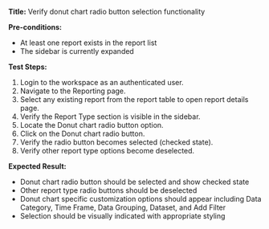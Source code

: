 **Title:** Verify donut chart radio button selection functionality

**Pre-conditions:**
* At least one report exists in the report list
* The sidebar is currently expanded

**Test Steps:**
1. Login to the workspace as an authenticated user.
2. Navigate to the Reporting page.
3. Select any existing report from the report table to open report details page.
4. Verify the Report Type section is visible in the sidebar.
5. Locate the Donut chart radio button option.
6. Click on the Donut chart radio button.
7. Verify the radio button becomes selected (checked state).
8. Verify other report type options become deselected.

**Expected Result:**
* Donut chart radio button should be selected and show checked state
* Other report type radio buttons should be deselected
* Donut chart specific customization options should appear including Data Category, Time Frame, Data Grouping, Dataset, and Add Filter
* Selection should be visually indicated with appropriate styling
